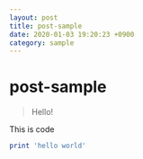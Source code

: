 ```yaml
---
layout: post
title: post-sample
date: 2020-01-03 19:20:23 +0900
category: sample
---
```

# post-sample
> Hello!

This is code
```ruby
print 'hello world'
```
